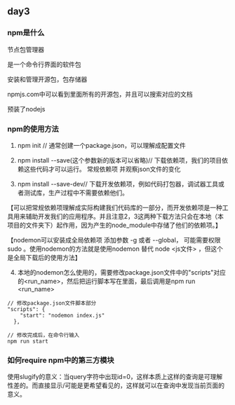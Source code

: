 ## day3
### npm是什么
节点包管理器

是一个命令行界面的软件包

安装和管理开源包，包存储器

npmjs.com中可以看到里面所有的开源包，并且可以搜索对应的文档

预装了nodejs


### npm的使用方法
1. npm init // 通常创建一个package.json，可以理解成配置文件

2. npm install <dependency> --save(这个参数新的版本可以省略)// 下载依赖项，我们的项目依赖这些代码才可以运行。 常规依赖项 并观察json文件的变化

3. npm install <dev-dependency> --save-dev// 下载开发依赖项，例如代码打包器，调试器工具或者测试库，生产过程中不需要依赖他们。

【可以把常规依赖项理解成实际构建我们代码库的一部分，而开发依赖项是一种工具用来辅助开发我们的应用程序。并且注意2，3这两种下载方法只会在本地（本项目的文件夹下）起作用，因为产生的node_module中存储了他们的依赖项。】

【nodemon可以安装成全局依赖项 添加参数 -g 或者 --global， 可能需要权限 sudo 。使用nodemon的方法就是使用nodemon 替代 node <js文件> ，但这个是全局下载后的使用方法】

4. 本地的nodemon怎么使用的，需要修改package.json文件中的"scripts"对应的<run_name>，然后把运行脚本写在里面，最后调用是npm run <run_name>
```
// 修改package.json文件脚本部分
"scripts": {
    "start": "nodemon index.js"
  },

// 修改完成后，在命令行输入
npm run start
```

### 如何require npm中的第三方模块
使用slugify的意义：当query字符中出现id=0，这样本质上这样的查询是可理解性差的。而直接显示/<productname>可能是更希望看见的，这样就可以在查询中发现当前页面的意义。